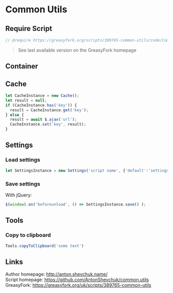 # Common Utils
## Require Script
```javascript
// @require https://greasyfork.org/scripts/389765-common-utils/code/CommonUtils.js?version=XXX
```
> See last available version on the GreasyFork homepage 

## Container

## Cache

```javascript
let CacheInstance = new Cache();
let result = null;
if (CacheInstance.has('key')) {
  result = CacheInstance.get('key');
} else {
  result = await $.ajax('url');
  CacheInstance.set('key', result);
}
```

## Settings

### Load settings

```javascript
let SettingsInstance = new Settings('script name', {'default':'settings'});
```

### Save settings

With jQuery:
```javascript
$(window).on('beforeunload', () => SettingsInstance.save() );
```

## Tools

### Copy to clipboard

```javascript
Tools.copyToClipboard('some text')
```

## Links
Author homepage: http://anton.shevchuk.name/  
Script homepage: https://github.com/AntonShevchuk/common.utils  
GreasyFork: https://greasyfork.org/uk/scripts/389765-common-utils  
